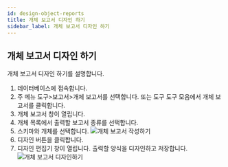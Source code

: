 ```yaml
---
id: design-object-reports
title: 개체 보고서 디자인 하기
sidebar_label: 개체 보고서 디자인 하기
---
```


## 개체 보고서 디자인 하기

개체 보고서 디자인 하기를 설명합니다.

1. 데이터베이스에 접속합니다.
2. 주 메뉴 도구>보고서>개체 보고서를 선택합니다. 또는 도구 도구 모음에서 개체 보고서를 클릭합니다.
3. 개체 보고서 창이 열립니다.
4. 개체 목록에서 출력할 보고서 종류를 선택합니다.
5. 스키마와 개체를 선택합니다.
![개체 보고서 작성하기](https://s3.ap-northeast-2.amazonaws.com/sqlgate-manual-content/AAA342E7FDEF271CC30374351570BC90.jpg)
6. 디자인 버튼을 클릭합니다.
7. 디자인 편집기 창이 열립니다. 출력할 양식을 디자인하고 저장합니다.
![개체 보고서 디자인하기](https://s3.ap-northeast-2.amazonaws.com/sqlgate-manual-content/8E458D15D5F9334B975BC5C6B7E4AD80.jpg)


